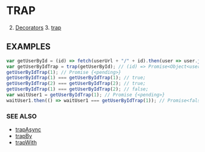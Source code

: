 # TRAP

2. [Decorators](../README.md)
    3. [trap](./README.md)

## EXAMPLES

```javascript
var getUserById = (id) => fetch(userUrl + "/" + id).then(user => user.json()); // Object<user>
var getUserByIdTrap = trap(getUserById); // (id) => Promise<Object<user>>
getUserByIdTrap(1); // Promise {<pending>}
getUserByIdTrap(1) === getUserByIdTrap(1); // true;
getUserByIdTrap(2) === getUserByIdTrap(2); // true;
getUserByIdTrap(1) === getUserByIdTrap(2); // false;
var waitUser1 = getUserByIdTrap(1); // Promise {<pending>}
waitUser1.then(() => waitUser1 === getUserByIdTrap(1)); // Promise<false>
```

### SEE ALSO

- [trapAsync](../trapAsync/README.md)
- [trapBy](../trapBy/README.md)
- [trapWith](../trapWith/README.md)
